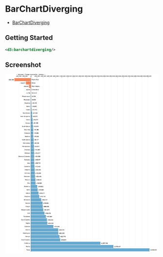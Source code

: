 # BarChartDiverging

* [BarChartDiverging](https://observablehq.com/@d3/diverging-bar-chart)

## Getting Started

```xml
<d3:barchartdiverging/>
```

## Screenshot

![BarChartDiverging](screenshots/barchartdiverging.png "BarChartDiverging")
